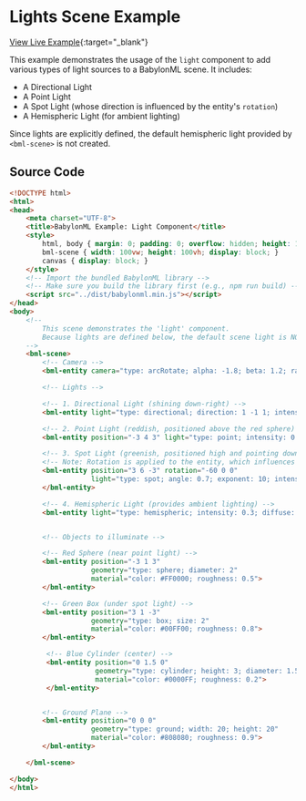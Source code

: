 # Lights Scene Example

[View Live Example](https://babylonml-frontend.netlify.app/examples/lights_scene.html){:target="_blank"}

This example demonstrates the usage of the `light` component to add various types of light sources to a BabylonML scene. It includes:

*   A Directional Light
*   A Point Light
*   A Spot Light (whose direction is influenced by the entity's `rotation`)
*   A Hemispheric Light (for ambient lighting)

Since lights are explicitly defined, the default hemispheric light provided by `<bml-scene>` is not created.


## Source Code

```html
<!DOCTYPE html>
<html>
<head>
    <meta charset="UTF-8">
    <title>BabylonML Example: Light Component</title>
    <style>
        html, body { margin: 0; padding: 0; overflow: hidden; height: 100%; width: 100%; }
        bml-scene { width: 100vw; height: 100vh; display: block; }
        canvas { display: block; }
    </style>
    <!-- Import the bundled BabylonML library -->
    <!-- Make sure you build the library first (e.g., npm run build) -->
    <script src="../dist/babylonml.min.js"></script>
</head>
<body>
    <!--
        This scene demonstrates the 'light' component.
        Because lights are defined below, the default scene light is NOT created.
    -->
    <bml-scene>
        <!-- Camera -->
        <bml-entity camera="type: arcRotate; alpha: -1.8; beta: 1.2; radius: 15; target: 0 1 0; attachControl: true"></bml-entity>

        <!-- Lights -->

        <!-- 1. Directional Light (shining down-right) -->
        <bml-entity light="type: directional; direction: 1 -1 1; intensity: 0.6; diffuse: #FFF; specular: #D0D0FF"></bml-entity>

        <!-- 2. Point Light (reddish, positioned above the red sphere) -->
        <bml-entity position="-3 4 3" light="type: point; intensity: 0.8; diffuse: #FF8080; specular: #FFCCCC"></bml-entity>

        <!-- 3. Spot Light (greenish, positioned high and pointing down towards the green box) -->
        <!-- Note: Rotation is applied to the entity, which influences the spot light's direction -->
        <bml-entity position="3 6 -3" rotation="-60 0 0"
                    light="type: spot; angle: 0.7; exponent: 10; intensity: 1.0; diffuse: #80FF80; specular: #CCFFCC">
        </bml-entity>

        <!-- 4. Hemispheric Light (provides ambient lighting) -->
        <bml-entity light="type: hemispheric; intensity: 0.3; diffuse: #C0C0FF; groundColor: #404020"></bml-entity>


        <!-- Objects to illuminate -->

        <!-- Red Sphere (near point light) -->
        <bml-entity position="-3 1 3"
                    geometry="type: sphere; diameter: 2"
                    material="color: #FF0000; roughness: 0.5">
        </bml-entity>

        <!-- Green Box (under spot light) -->
        <bml-entity position="3 1 -3"
                    geometry="type: box; size: 2"
                    material="color: #00FF00; roughness: 0.8">
        </bml-entity>

         <!-- Blue Cylinder (center) -->
         <bml-entity position="0 1.5 0"
                     geometry="type: cylinder; height: 3; diameter: 1.5"
                     material="color: #0000FF; roughness: 0.2">
         </bml-entity>


        <!-- Ground Plane -->
        <bml-entity position="0 0 0"
                    geometry="type: ground; width: 20; height: 20"
                    material="color: #808080; roughness: 0.9">
        </bml-entity>

    </bml-scene>

</body>
</html>
```
